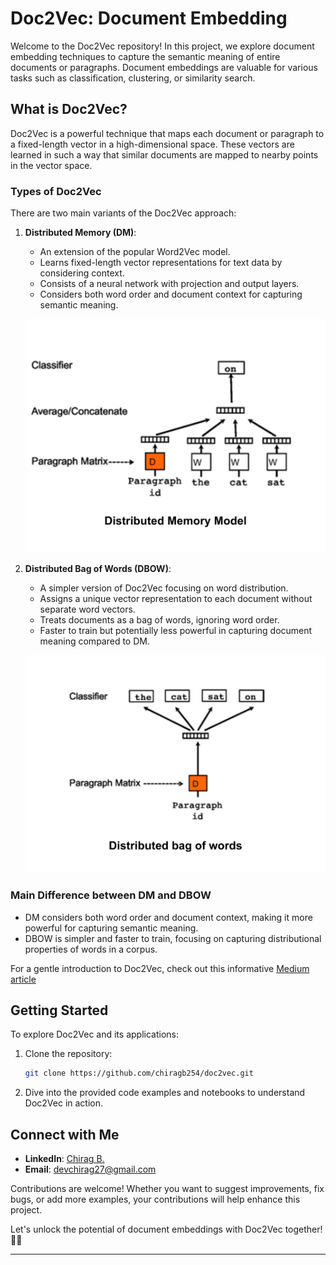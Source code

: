 
# Doc2Vec: Document Embedding

Welcome to the Doc2Vec repository! In this project, we explore document embedding techniques to capture the semantic meaning of entire documents or paragraphs. Document embeddings are valuable for various tasks such as classification, clustering, or similarity search.

## What is Doc2Vec?

Doc2Vec is a powerful technique that maps each document or paragraph to a fixed-length vector in a high-dimensional space. These vectors are learned in such a way that similar documents are mapped to nearby points in the vector space.

### Types of Doc2Vec

There are two main variants of the Doc2Vec approach:

1. **Distributed Memory (DM)**:
   - An extension of the popular Word2Vec model.
   - Learns fixed-length vector representations for text data by considering context.
   - Consists of a neural network with projection and output layers.
   - Considers both word order and document context for capturing semantic meaning.

   ![DM](1.png)

2. **Distributed Bag of Words (DBOW)**:
   - A simpler version of Doc2Vec focusing on word distribution.
   - Assigns a unique vector representation to each document without separate word vectors.
   - Treats documents as a bag of words, ignoring word order.
   - Faster to train but potentially less powerful in capturing document meaning compared to DM.

   ![DBOW](2.png)

### Main Difference between DM and DBOW

- DM considers both word order and document context, making it more powerful for capturing semantic meaning.
- DBOW is simpler and faster to train, focusing on capturing distributional properties of words in a corpus.

For a gentle introduction to Doc2Vec, check out this informative [Medium article](https://medium.com/wisio/a-gentle-introduction-to-doc2vec-db3e8c0cce5e)

## Getting Started

To explore Doc2Vec and its applications:

1. Clone the repository:

   ```bash
   git clone https://github.com/chiragb254/doc2vec.git
   ```

2. Dive into the provided code examples and notebooks to understand Doc2Vec in action.

## Connect with Me

- **LinkedIn**: [Chirag B.](www.linkedin.com/in/chiragb254)
- **Email**: <devchirag27@gmail.com>

Contributions are welcome! Whether you want to suggest improvements, fix bugs, or add more examples, your contributions will help enhance this project.

Let's unlock the potential of document embeddings with Doc2Vec together! 🚀✨

-----